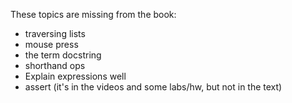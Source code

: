 These topics are missing from the book:

- traversing lists
- mouse press
- the term docstring
- shorthand ops
- Explain expressions well
- assert (it's in the videos and some labs/hw, but not in the text)



